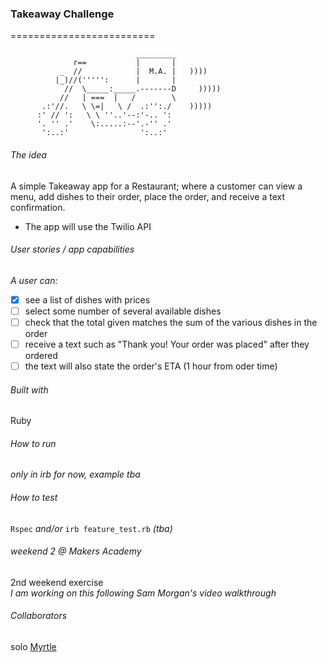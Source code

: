 ### Takeaway Challenge
=========================

```
                            _________
              r==           |       |
           _  //            |  M.A. |   ))))
          |_)//(''''':      |       |
            //  \_____:_____.-------D     )))))
           //   | ===  |   /        \
       .:'//.   \ \=|   \ /  .:'':./    )))))
      :' // ':   \ \ ''..'--:'-.. ':
      '. '' .'    \:.....:--'.-'' .'
       ':..:'                ':..:'

 ```
 
###### The idea
A simple Takeaway app for a Restaurant; where a customer can view a menu,
 add dishes to their order, place the order, and receive a text confirmation.
* The app will use the Twilio API 
 
###### User stories / app capabilities
_A user can:_ <br>
- [x] see a list of dishes with prices
- [ ] select some number of several available dishes
- [ ] check that the total given matches the sum of the various dishes in the order
- [ ] receive a text such as "Thank you! Your order was placed" after they ordered
- [ ] the text will also state the order's ETA (1 hour from oder time)

###### Built with

Ruby

###### How to run
_only in irb for now, example tba_

###### How to test

`Rspec`
_and/or_
`irb feature_test.rb` _(tba)_

###### weekend 2 @ Makers Academy
2nd weekend exercise <br>
_I am working on this following Sam Morgan's video walkthrough_

###### Collaborators
solo [Myrtle](https://github.com/Mrtly) 
